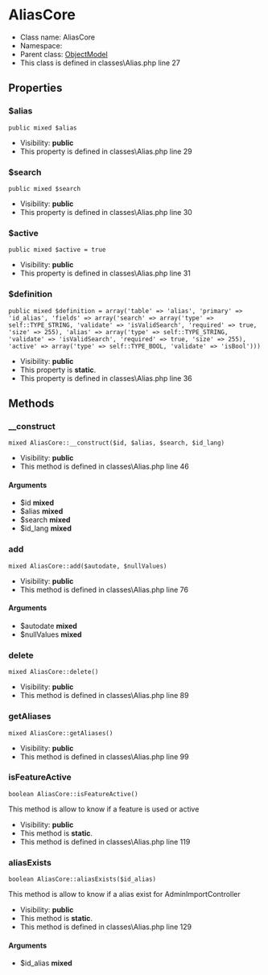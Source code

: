 AliasCore
===============






* Class name: AliasCore
* Namespace: 
* Parent class: [ObjectModel](ObjectModelCore)
* This class is defined in classes\Alias.php line 27





Properties
----------


### $alias

    public mixed $alias





* Visibility: **public**
* This property is defined in classes\Alias.php line 29


### $search

    public mixed $search





* Visibility: **public**
* This property is defined in classes\Alias.php line 30


### $active

    public mixed $active = true





* Visibility: **public**
* This property is defined in classes\Alias.php line 31


### $definition

    public mixed $definition = array('table' => 'alias', 'primary' => 'id_alias', 'fields' => array('search' => array('type' => self::TYPE_STRING, 'validate' => 'isValidSearch', 'required' => true, 'size' => 255), 'alias' => array('type' => self::TYPE_STRING, 'validate' => 'isValidSearch', 'required' => true, 'size' => 255), 'active' => array('type' => self::TYPE_BOOL, 'validate' => 'isBool')))





* Visibility: **public**
* This property is **static**.
* This property is defined in classes\Alias.php line 36


Methods
-------


### __construct

    mixed AliasCore::__construct($id, $alias, $search, $id_lang)





* Visibility: **public**
* This method is defined in classes\Alias.php line 46


#### Arguments
* $id **mixed**
* $alias **mixed**
* $search **mixed**
* $id_lang **mixed**



### add

    mixed AliasCore::add($autodate, $nullValues)





* Visibility: **public**
* This method is defined in classes\Alias.php line 76


#### Arguments
* $autodate **mixed**
* $nullValues **mixed**



### delete

    mixed AliasCore::delete()





* Visibility: **public**
* This method is defined in classes\Alias.php line 89




### getAliases

    mixed AliasCore::getAliases()





* Visibility: **public**
* This method is defined in classes\Alias.php line 99




### isFeatureActive

    boolean AliasCore::isFeatureActive()

This method is allow to know if a feature is used or active



* Visibility: **public**
* This method is **static**.
* This method is defined in classes\Alias.php line 119




### aliasExists

    boolean AliasCore::aliasExists($id_alias)

This method is allow to know if a alias exist for AdminImportController



* Visibility: **public**
* This method is **static**.
* This method is defined in classes\Alias.php line 129


#### Arguments
* $id_alias **mixed**


